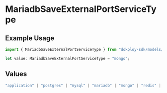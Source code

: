 # MariadbSaveExternalPortServiceType

## Example Usage

```typescript
import { MariadbSaveExternalPortServiceType } from "dokploy-sdk/models/operations";

let value: MariadbSaveExternalPortServiceType = "mongo";
```

## Values

```typescript
"application" | "postgres" | "mysql" | "mariadb" | "mongo" | "redis" | "compose"
```